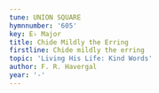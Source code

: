 ```yaml
---
tune: UNION SQUARE
hymnnumber: '605'
key: E♭ Major
title: Chide Mildly the Erring
firstline: Chide mildly the erring
topic: 'Living His Life: Kind Words'
author: F. R. Havergal
year: '-'
---
```

